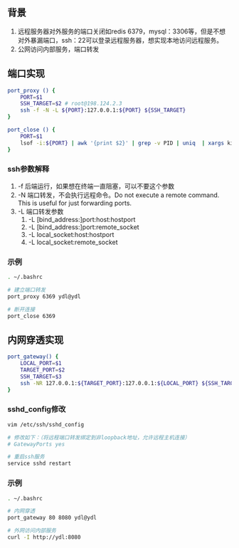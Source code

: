 
## 背景

1. 远程服务器对外服务的端口关闭如redis 6379，mysql：3306等，但是不想对外暴漏端口，ssh：22可以登录远程服务器，想实现本地访问远程服务。
2. 公网访问内部服务，端口转发

## 端口实现

```bash
port_proxy () {
	PORT=$1
    SSH_TARGET=$2 # root@198.124.2.3
	ssh -f -N -L ${PORT}:127.0.0.1:${PORT} ${SSH_TARGET}
}

port_close () {
	PORT=$1
	lsof -i:${PORT} | awk '{print $2}' | grep -v PID | uniq  | xargs kill -9
}
```

### ssh参数解释

1. -f 后端运行，如果想在终端一直阻塞，可以不要这个参数
2. -N 端口转发，不会执行远程命令。Do not execute a remote command.  This is useful for just forwarding ports.
3. -L 端口转发参数
   1. -L [bind_address:]port:host:hostport
   2. -L [bind_address:]port:remote_socket
   3. -L local_socket:host:hostport
   4. -L local_socket:remote_socket

### 示例
```bash
. ~/.bashrc

# 建立端口转发
port_proxy 6369 ydl@ydl

# 断开连接
port_close 6369

```

## 内网穿透实现

```bash
port_gateway() {
	LOCAL_PORT=$1
	TARGET_PORT=$2
	SSH_TARGET=$3
	ssh -NR 127.0.0.1:${TARGET_PORT}:127.0.0.1:${LOCAL_PORT} ${SSH_TARGET}
}
```

### sshd_config修改

```bash
vim /etc/ssh/sshd_config

# 修改如下：（将远程端口转发绑定到非loopback地址，允许远程主机连接）
# GatewayPorts yes

# 重启ssh服务
service sshd restart
```


### 示例
```bash
. ~/.bashrc

# 内网穿透
port_gateway 80 8080 ydl@ydl

# 外网访问内部服务
curl -I http://ydl:8080
```